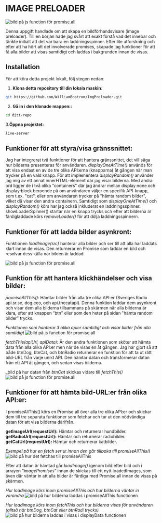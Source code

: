 # IMAGE PRELOADER

![bild på js function för promise.all](/src/img/imagepre.png)

Denna uppgift handlade om att skapa en bildförhandsvisare (image preloader). Till en början hade jag svårt att exakt förstå vad det innebar och tänkte initialt att det var bara en laddningsspinner. Efter lite utforskning och efter att ha hört att det involverade promises, skapade jag funktioner för att få alla bilder att visas samtidigt och laddas i bakgrunden innan de visas.

## Installation

För att köra detta projekt lokalt, följ stegen nedan:

1.  **Klona detta repository till din lokala maskin:**

```bash
git https://github.com/WilliamBostrom/ImgPreloader.git
```

2.  **Gå in i den klonade mappen::**

```bash
cd ditt-repo

```

3.**Öppna projektet:**

```bash
live-server

```

## Funktioner för att styra/visa gränssnittet:

Jag har integrerat två funktioner för att hantera gränssnittet, det vill säga hur bilderna presenteras för användaren. _displayOneAtTime()_ används för att visa endast en av de tre olika API:erna (knapparna) åt gången när man trycker på en vald knapp. För att implementera _displayRandom()_ använder jag mig av ett annat innerHTML-element där jag visar bilderna. Med andra ord ligger de i två olika "containers" där jag ändrar mellan display:none och display:block beroende på om användaren väljer en specifik API-knapp, som t.ex. "cat", eller om användaren trycker på "hämta random bilder", vilket då visar den andra containern. Samtidigt som _displayOneAtTime()_ och _displayRandom()_ körs har jag också inkluderat en laddningsspinner. showLoaderSpinner() startar när en knapp trycks och efter att bilderna är färdigladdade körs _removeLoader()_ för att dölja laddningsspinnern.

## Funktioner för att ladda bilder asynkront:

Funktionen _loadImage(src)_ hanterar alla bilder och ser till att alla har laddats klart innan de visas. Den returnerar en Promise som laddar en bild och resolvar dess källa när bilden är laddad.

![bild på js function för promise.all](/src/img/loadImg.png)

## Funktion för att hantera klickhändelser och visa bilder:

_promiseAllThis():_ Hämtar bilder från alla tre olika API:er (Sveriges Radio api.sr.se, dog.ceo, och api.thecatapi). Denna funktion laddar dem asynkront och visar dem alla bilderna tillsammans på skärmen när alla bilderna är klara, efter att knappen “btn” eller som den heter på sidan "hämta random bilder” trycks.

_Funktionen som hanterar 3 olika apier samtidigt och visar bilder från alla samtidigt_
![bild på js function för promise.all](/src/img/promiseAllThis.png)

_fetchThis(apiUrl, apiData):_ Är den andra funktionen som sköter att hämta data från alla olika API:er men när de visas en åt gången. Jag har gjort så att både btnDog, btnCat, och btnRadio returnerar en funktion för att ta ut rätt bild-URL från varje unikt API. Den hämtar datan och transformerar datan från ett API åt gången, och sedan visas bilderna.

\_bild på hur datan från _btnCat_ skickas vidare till _fetchThis()_
![bild på js function för promise.all](/src/img/fetchThisbtnCat.png)

## Funktioner för att hämta bild-URL:er från olika API:er:

I promiseAllThis() körs en Promise.all över alla tre olika API:er och skickar dem till tre separata funktioner som fetchar och tar ut den nödvändiga datan för att visa bilderna därifrån.

**getImageUrl(requestUrl):** Hämtar och returnerar hundbilder.
**getRadioUrl(requestUrl):** Hämtar och returnerar radiobilder.
**getCatUrl(requestUrl):** Hämtar och returnerar katbilder.

_Exempel på hur en fetch ser ut innan den går tillbaka till promiseAllThis()_
![bild på hur det fetchas till promiseAllThis](/src/img/getCatUrl.png)

Efter att datan är hämtad går _loadImage()_ igenom bild efter bild och i arrayen “_imagePromises_” innan de skickas till ett nytt loadedImages, som även där väntar in att alla bilder är färdiga med Promise.all innan de visas på skärmen.

_Hur loadimage körs inom promiseAllThis och hur bilderna väntar in varandra_
![bild på hur bilderna laddas i promiseAllThis functionen](/src/img/loadImgExempel.png)

_Hur loadimage körs inom fetchThis och hur bilderna visas för användaren (alltså när btnDog, btnCat eller btnRadi trycks)_
![bild på hur bilderna laddas i visas i displayData functionen](/src/img/displayData.png)
